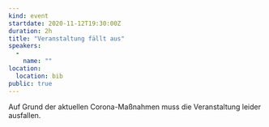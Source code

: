 ```yaml
---
kind: event
startdate: 2020-11-12T19:30:00Z
duration: 2h
title: "Veranstaltung fällt aus"
speakers:
  -
    name: ""
location:
  location: bib
public: true
---
```


Auf Grund der aktuellen Corona-Maßnahmen muss die Veranstaltung leider ausfallen.